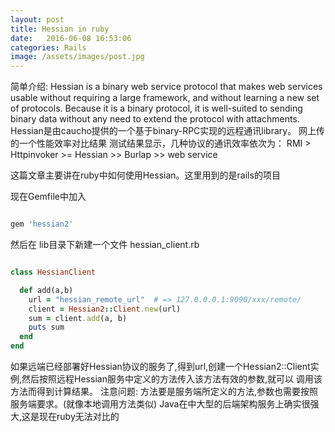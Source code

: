 ```yaml
---
layout: post
title: Hessian in ruby
date:   2016-06-08 16:53:06
categories: Rails
image: /assets/images/post.jpg
---
```




简单介绍:
Hessian is a binary web service protocol  that makes web services usable without requiring a large framework, and without learning a new set of protocols.
Because it is a binary protocol, it is well-suited to sending binary data without any need to extend the protocol with attachments.
Hessian是由caucho提供的一个基于binary-RPC实现的远程通讯library。
网上传的一个性能效率对比结果
测试结果显示，几种协议的通讯效率依次为：
RMI > Httpinvoker >= Hessian >> Burlap >> web service

这篇文章主要讲在ruby中如何使用Hessian。这里用到的是rails的项目

现在Gemfile中加入

```ruby

gem 'hessian2'

```

然后在 lib目录下新建一个文件 hessian_client.rb

```ruby

class HessianClient

  def add(a,b)
    url = "hessian_remote_url"  # => 127.0.0.0.1:9090/xxx/remote/
    client = Hessian2::Client.new(url)
    sum = client.add(a, b)
    puts sum
  end
end

```

如果远端已经部署好Hessian协议的服务了,得到url,创建一个Hessian2::Client实例,然后按照远程Hessian服务中定义的方法传入该方法有效的参数,就可以
调用该方法而得到计算结果。
注意问题: 方法要是服务端所定义的方法,参数也需要按照服务端要求。(就像本地调用方法类似)
Java在中大型的后端架构服务上确实很强大,这是现在ruby无法对比的
